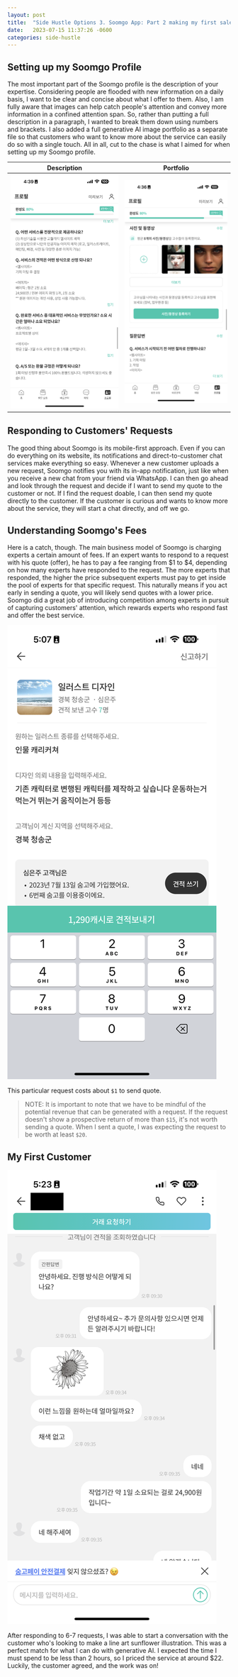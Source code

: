 ```yaml
---
layout: post
title:  "Side Hustle Options 3. Soomgo App: Part 2 making my first sale"
date:   2023-07-15 11:37:26 -0600
categories: side-hustle
---
```


## Setting up my Soomgo Profile

The most important part of the Soomgo profile is the description of your expertise. Considering people are flooded with new information on a daily basis, I want to be clear and concise about what I offer to them. Also, I am fully aware that images can help catch people's attention and convey more information in a confined attention span. So, rather than putting a full description in a paragraph, I wanted to break them down using numbers and brackets. I also added a full generative AI image portfolio as a separate file so that customers who want to know more about the service can easily do so with a single touch. All in all, cut to the chase is what I aimed for when setting up my Soomgo profile.

Description             |  Portfolio
:-------------------------:|:-------------------------:
![des](../images/description.PNG)  |  ![por](../images/portfolio.PNG)

## Responding to Customers' Requests

The good thing about Soomgo is its mobile-first approach. Even if you can do everything on its website, its notifications and direct-to-customer chat services make everything so easy. Whenever a new customer uploads a new request, Soomgo notifies you with its in-app notification, just like when you receive a new chat from your friend via WhatsApp. I can then go ahead and look through the request and decide if I want to send my quote to the customer or not. If I find the request doable, I can then send my quote directly to the customer. If the customer is curious and wants to know more about the service, they will start a chat directly, and off we go.

## Understanding Soomgo's Fees

Here is a catch, though. The main business model of Soomgo is charging experts a certain amount of fees. If an expert wants to respond to a request with his quote (offer), he has to pay a fee ranging from $1 to $4, depending on how many experts have responded to the request. The more experts that responded, the higher the price subsequent experts must pay to get inside the pool of experts for that specific request. This naturally means if you act early in sending a quote, you will likely send quotes with a lower price. Soomgo did a great job of introducing competition among experts in pursuit of capturing customers' attention, which rewards experts who respond fast and offer the best service.

![request](../images/request.PNG)

This particular request costs about `$1` to send quote.

> NOTE: It is important to note that we have to be mindful of the potential revenue that can be generated with a request. If the request doesn't show a prospective return of more than `$15`, it's not worth sending a quote. When I sent a quote, I was expecting the request to be worth at least `$20`.

## My First Customer

![customer](../images/customer.PNG)

After responding to 6-7 requests, I was able to start a conversation with the customer who's looking to make a line art sunflower illustration. This was a perfect match for what I can do with generative AI. I expected the time I must spend to be less than 2 hours, so I priced the service at around $22. Luckily, the customer agreed, and the work was on!
